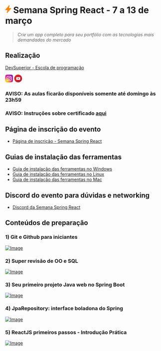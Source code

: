 # ![DevSuperior logo](https://raw.githubusercontent.com/devsuperior/bds-assets/main/ds/devsuperior-logo-small.png) Semana Spring React - 7 a 13 de março
>  *Crie um app completo para seu portfólio com as tecnologias mais demandadas do mercado*

## Realização
[DevSuperior - Escola de programação](https://devsuperior.com.br)

[![DevSuperior no Instagram](https://raw.githubusercontent.com/devsuperior/bds-assets/main/ds/ig-icon.png)](https://instagram.com/devsuperior.ig)
[![DevSuperior no Youtube](https://raw.githubusercontent.com/devsuperior/bds-assets/main/ds/yt-icon.png)](https://youtube.com/devsuperior)

### AVISO: As aulas ficarão disponíveis somente até domingo às 23h59

### AVISO: Instruções sobre certificado [aqui](https://github.com/devsuperior/sds-dsmovie/tree/main/_certificado)

## Página de inscrição do evento
- [Página de inscrição - Semana Spring React](https://devsuperior.com.br/sds-inscricao-org)

## Guias de instalação das ferramentas
- [Guia de instalação das ferramentas no Windows](https://github.com/devsuperior/sds-dsmovie/tree/main/_instalacao/windows)
- [Guia de instalação das ferramentas no Linux](https://github.com/devsuperior/sds-dsmovie/tree/main/_instalacao/linux)
- [Guia de instalação das ferramentas no Mac](https://github.com/devsuperior/sds-dsmovie/tree/main/_instalacao/mac)

## Discord do evento para dúvidas e networking
- [Discord da Semana Spring React](https://discord.gg/MkCbPT9z2u)


## Conteúdos de preparação

### 1) Git e Github para iniciantes

[![Image](https://img.youtube.com/vi/_hZf1teRFNg/mqdefault.jpg "Vídeo no Youtube")](https://youtu.be/_hZf1teRFNg)

### 2) Super revisão de OO e SQL

[![Image](https://img.youtube.com/vi/xC_yKw3MYX4/mqdefault.jpg "Vídeo no Youtube")](https://youtu.be/xC_yKw3MYX4)

### 3) Seu primeiro projeto Java web no Spring Boot

[![Image](https://img.youtube.com/vi/D4frmIHAxEY/mqdefault.jpg "Vídeo no Youtube")](https://youtu.be/D4frmIHAxEY)

### 4) JpaRepository: interface boladona do Spring

[![Image](https://img.youtube.com/vi/jh_T5_o3qKE/mqdefault.jpg "Vídeo no Youtube")](https://youtu.be/jh_T5_o3qKE)

### 5) ReactJS primeiros passos - Introdução Prática

[![Image](https://img.youtube.com/vi/IOJoJGDowEY/mqdefault.jpg "Vídeo no Youtube")](https://youtu.be/IOJoJGDowEY)


